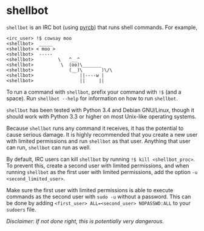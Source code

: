 # shellbot
`shellbot` is an IRC bot (using [pyrcb](https://github.com/taylordotfish/pyrcb))
that runs shell commands. For example,
```
<irc_user> !$ cowsay moo
<shellbot>  _____
<shellbot> < moo >
<shellbot>  -----
<shellbot>         \   ^__^
<shellbot>          \  (oo)\_______
<shellbot>             (__)\       )\/\
<shellbot>                 ||----w |
<shellbot>                 ||     ||
```

To run a command with `shellbot`, prefix your command with `!$` (and a space).
Run `shellbot --help` for information on how to run `shellbot`.

`shellbot` has been tested with Python 3.4 and Debian GNU/Linux, though it
should work with Python 3.3 or higher on most Unix-like operating systems.

Because `shellbot` runs any command it receives, it has the potential to cause
serious damage. It is highly recommended that you create a new user with
limited permissions and run `shellbot` as that user. Anything that user can
run, `shellbot` can run as well.

By default, IRC users can kill `shellbot` by running `!$ kill <shellbot_proc>`.
To prevent this, create a second user with limited permissions, and when
running `shellbot` as the first user with limited permissions, add the option
`-u <second_limited_user>`.

Make sure the first user with limited permissions is able to execute commands
as the second user with `sudo -u` without a password. This can be done by
adding `<first_user> ALL=<second_user> NOPASSWD:ALL` to your `sudoers` file.

*Disclaimer: If not done right, this is potentially very dangerous.*
